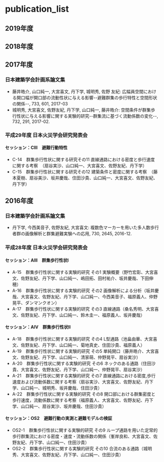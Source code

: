 # publication_list

## 2019年度

## 2018年度

## 2017年度

### 日本建築学会計画系論文集
* 藤井皓介, 山口純一, 大宮喜文, 丹下学, 城明秀, 佐野 友紀: 広幅員空間における開口幅が開口部の流動性状に与える影響--避難群集の歩行特性と空間形状の関係--, 733, 601, 2017-03
* 城明秀, 大宮喜文, 佐野友紀, 丹下学, 山口純一, 藤井皓介: 空間条件が群集歩行性状に与える影響に関する実験的研究--群集流に基づく流動係数の変化--, 732, 291, 2017-02.

### 平成29年度 日本火災学会研究発表会

#### セッション：CIII　避難行動特性
* C-14　群集歩行性状に関する研究その11 直線通路における密度と歩行速度に関する考察　（扇谷実沙、山口純一、大宮喜文、佐野友紀、丹下学）
* C-15　群集歩行性状に関する研究その12 建築条件と密度に関する考察　（藤本夏樹、扇谷美沙、坂井慶哉、住田沙貴、山口純一、大宮喜文、佐野友紀、丹下学）

## 2016年度

### 日本建築学会計画系論文集

* 丹下学, 今西美音子, 佐野友紀, 大宮喜文: 複数色マーカーを用いた多人数歩行者群の画像解析と群集避難実験への応用, 730, 2645, 2016-12.

### 平成28年度 日本火災学会研究発表会
#### セッション：AIII　群集歩行性状I
* A-15　群集歩行性状に関する実験的研究 その1 実験概要（野竹宏彰、大宮喜文、佐野友紀、丹下学、山口純一、嶋田拓、田村祐介、坂井慶哉、下田伸穂）
* A-16　群集歩行性状に関する実験的研究 その2 画像解析による分析（坂井慶哉、大宮喜文、佐野友紀、丹下学、山口純一、今西美音子、福原義人、仲野晃平、ダンマンクオン）
* A-17　群集歩行性状に関する実験的研究 その3 直線通路（桑名秀明、大宮喜文、佐野友紀、丹下学、山口純一、鈴木圭一、福原義人、坂井慶哉）

#### セッション：AIV　群集歩行性状II
* A-18　群集歩行性状に関する実験的研究 その4 L型通路（池畠由華、大宮喜文、佐野友紀、丹下学、山口純一、菊地真史、住田沙貴、福原義人）
* A-19　群集歩行性状に関する実験的研究 その5 単純開口（藤井皓介、大宮喜文、佐野友紀、丹下学、山口純一、清家萌、仲野晃平、扇谷実沙）
* A-20　群集歩行性状に関する実験的研究 その6 ネックのある通路（住田沙貴、大宮喜文、佐野友紀、丹下学、山口純一、仲野晃平、扇谷実沙）
* A-21　群集歩行性状に関する実験的研究 その7 直線通路における密度,歩行速度および流動係数に関する考察（扇谷実沙、大宮喜文、佐野友紀、丹下学、山口純一、城明秀、坂井慶哉、住田沙貴）
* A-22　群集歩行性状に関する実験的研究 その8 開口部における群集密度と歩行速度，流動係数に関する考察（福原義人、大宮喜文、佐野友紀、丹下学、山口純一、扇谷実沙、坂井慶哉、住田沙貴）

#### セッション：OS2　避難行動の実測と避難モデルの検証
* OS2-1　群集歩行性状に関する実験的研究 その9 ループ通路を用いた定常的歩行群集流における密度・速度・流動係数の関係（峯岸良和、大宮喜文、佐野友紀、丹下学、山口純一、住田沙貴）
* OS2-2　群集歩行性状に関する実験的研究 その10 合流のある通路（城明秀、大宮喜文、佐野友紀、丹下学、山口純一、住田沙貴）

